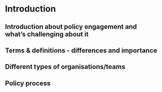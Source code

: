 # Introduction
## Introduction about policy engagement and what’s challenging about it
## Terms & definitions - differences and importance
## Different types of organisations/teams
## Policy process
